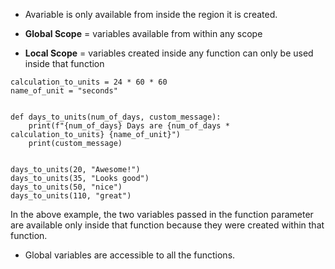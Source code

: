 * Avariable is only available from inside the region it is created.

* <b>Global Scope</b> = variables available from within any scope
* <b>Local Scope</b> = variables created inside any function can only be used inside that function



```
calculation_to_units = 24 * 60 * 60
name_of_unit = "seconds"


def days_to_units(num_of_days, custom_message):
    print(f"{num_of_days} Days are {num_of_days * calculation_to_units} {name_of_unit}")
    print(custom_message)


days_to_units(20, "Awesome!")
days_to_units(35, "Looks good")
days_to_units(50, "nice")
days_to_units(110, "great")
```

In the above example, the two variables passed in the function parameter are available only inside that function because they were created within that function.



* Global variables are accessible to all the functions.
